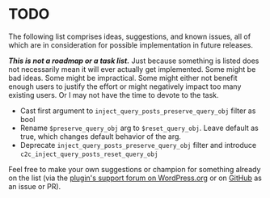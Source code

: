 # TODO

The following list comprises ideas, suggestions, and known issues, all of which are in consideration for possible implementation in future releases.

***This is not a roadmap or a task list.*** Just because something is listed does not necessarily mean it will ever actually get implemented. Some might be bad ideas. Some might be impractical. Some might either not benefit enough users to justify the effort or might negatively impact too many existing users. Or I may not have the time to devote to the task.

* Cast first argument to `inject_query_posts_preserve_query_obj` filter as bool
* Rename `$preserve_query_obj` arg to `$reset_query_obj`. Leave default as true, which changes default behavior of the arg.
* Deprecate `inject_query_posts_preserve_query_obj` filter and introduce `c2c_inject_query_posts_reset_query_obj`

Feel free to make your own suggestions or champion for something already on the list (via the [plugin's support forum on WordPress.org](https://wordpress.org/support/plugin/inject-query-posts/) or on [GitHub](https://github.com/coffee2code/inject-query-posts/) as an issue or PR).
